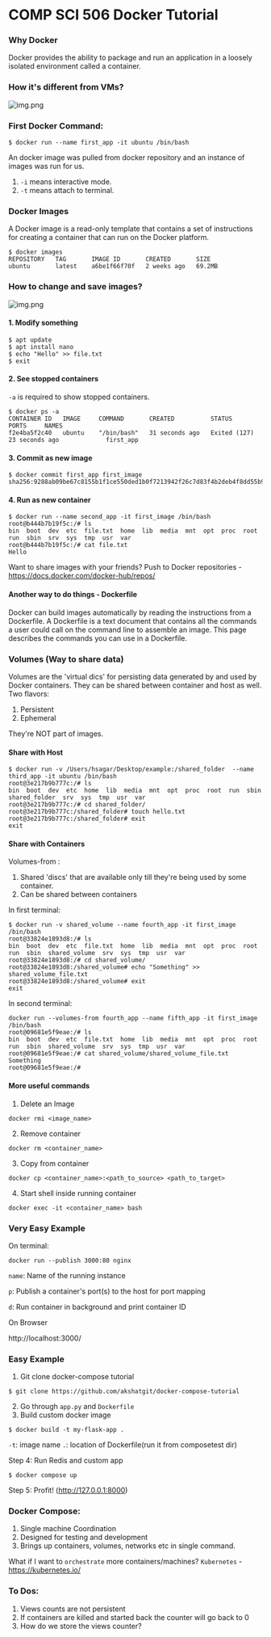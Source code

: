 # COMP SCI 506 Docker Tutorial

### Why Docker

Docker provides the ability to package and run an application in a loosely isolated environment called a container.

### How it's different from VMs?

![img.png](images/container_vs_vm.png)

### First Docker Command:
```shell
$ docker run --name first_app -it ubuntu /bin/bash
```
An docker image was pulled from docker repository and an instance of images was run for us.
1. `-i` means interactive mode.
2. `-t` means attach to terminal.

### Docker Images
A Docker image is a read-only template that contains a set of instructions for creating a container that can run on the Docker platform.
```shell
$ docker images
REPOSITORY   TAG       IMAGE ID       CREATED       SIZE
ubuntu       latest    a6be1f66f70f   2 weeks ago   69.2MB
```

### How to change and save images?

![img.png](images/containers2.jpg)

#### 1. Modify something
```shell
$ apt update
$ apt install nano
$ echo "Hello" >> file.txt
$ exit
```
#### 2. See stopped containers
`-a` is required to show stopped containers.
```shell
$ docker ps -a
CONTAINER ID   IMAGE     COMMAND       CREATED          STATUS                        PORTS     NAMES
f2e4ba5f2c40   ubuntu    "/bin/bash"   31 seconds ago   Exited (127) 23 seconds ago             first_app
```
#### 3. Commit as new image
```shell
$ docker commit first_app first_image
sha256:9288ab09be67c8155b1f1ce550ded1b0f7213942f26c7d83f4b2deb4f8dd55b9
```
#### 4. Run as new container
```shell
$ docker run --name second_app -it first_image /bin/bash
root@b444b7b19f5c:/# ls
bin  boot  dev  etc  file.txt  home  lib  media  mnt  opt  proc  root  run  sbin  srv  sys  tmp  usr  var
root@b444b7b19f5c:/# cat file.txt
Hello
```
Want to share images with your friends? Push to Docker repositories - https://docs.docker.com/docker-hub/repos/

#### Another way to do things - Dockerfile
Docker can build images automatically by reading the instructions from a Dockerfile. A Dockerfile is a text document that contains all the commands a user could call on the command line to assemble an image. This page describes the commands you can use in a Dockerfile.

### Volumes (Way to share data)
Volumes are the 'virtual dics' for persisting data generated by and used by Docker containers. They can be shared between container and host as well.
Two flavors:
1. Persistent 
2. Ephemeral

They're NOT part of images.
#### Share with Host
```shell
$ docker run -v /Users/hsagar/Desktop/example:/shared_folder  --name third_app -it ubuntu /bin/bash
root@3e217b9b777c:/# ls
bin  boot  dev  etc  home  lib  media  mnt  opt  proc  root  run  sbin  shared_folder  srv  sys  tmp  usr  var
root@3e217b9b777c:/# cd shared_folder/
root@3e217b9b777c:/shared_folder# touch hello.txt
root@3e217b9b777c:/shared_folder# exit
exit
```
#### Share with Containers
Volumes-from :
1. Shared 'discs' that are available only till they're being used by some container.
2. Can be shared between containers

In first terminal:
```shell
$ docker run -v shared_volume --name fourth_app -it first_image /bin/bash
root@33824e1893d8:/# ls
bin  boot  dev  etc  file.txt  home  lib  media  mnt  opt  proc  root  run  sbin  shared_volume  srv  sys  tmp  usr  var
root@33824e1893d8:/# cd shared_volume/
root@33824e1893d8:/shared_volume# echo "Something" >> shared_volume_file.txt
root@33824e1893d8:/shared_volume# exit
exit
```

In second terminal:
```shell
docker run --volumes-from fourth_app --name fifth_app -it first_image /bin/bash
root@09681e5f9eae:/# ls
bin  boot  dev  etc  file.txt  home  lib  media  mnt  opt  proc  root  run  sbin  shared_volume  srv  sys  tmp  usr  var
root@09681e5f9eae:/# cat shared_volume/shared_volume_file.txt
Something
root@09681e5f9eae:/#
```

#### More useful commands
1. Delete an Image
```shell
docker rmi <image_name>
```
2. Remove container
```shell
docker rm <container_name>
```
3. Copy from container
```shell
docker cp <container_name>:<path_to_source> <path_to_target>
```
4. Start shell inside running container
```shell
docker exec -it <container_name> bash
```


### Very Easy Example
On terminal:
```shell
docker run --publish 3000:80 nginx
```
`name`: Name of the running instance

`p`: Publish a container's port(s) to the host for port mapping

`d`: Run container in background and print container ID

On Browser

http://localhost:3000/

### Easy Example
1. Git clone docker-compose tutorial 
```shell
$ git clone https://github.com/akshatgit/docker-compose-tutorial
```
2. Go through `app.py` and `Dockerfile`
3. Build custom docker image
```shell
$ docker build -t my-flask-app .
```
`-t`: image name
`.`: location of Dockerfile(run it from composetest dir)

Step 4: Run Redis and custom app
```shell
$ docker compose up
```
Step 5: Profit! (http://127.0.0.1:8000)

### Docker Compose:
1. Single machine Coordination
2. Designed for testing and development
3. Brings up containers, volumes, networks etc in single command.

What if I want to `orchestrate` more containers/machines? 
`Kubernetes` - https://kubernetes.io/

### To Dos:
1. Views counts are not persistent
2. If containers are killed and started back the counter will go back to 0
3. How do we store the views counter?



